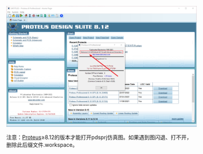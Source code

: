 ![image](https://github.com/KPI0/Embed/blob/main/images/Proteus%208.12.png)

注意：[Proteus](https://www.labcenter.com/)≥8.12的版本才能打开pdsprj仿真图。如果遇到图闪退、打不开，删除此后缀文件.workspace。
